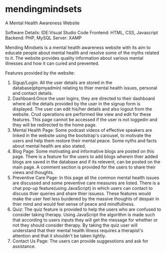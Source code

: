 # mendingmindsets
A Mental Health Awareness Website

Software Details:
IDE:Visual Studio Code
Frontend: HTML, CSS,  Javascript
Backend: PHP, MySQL
Server: XAMP

Mending Mindsets is a mental health awareness website with its aim to educate people about mental health and resolve some of the myths related to it. The website provides quality information about various mental illnesses and how it can cured and prevented. 

Features provided by the website:

1. Sigup/Login: All the user details are stored in the database(phpmyadmin) relating to thier mental health issues, personal and contact details.
2. Dashboard:Once the user logins, they are directed to their dashboard where all the details provided by the user in the signup form is displayed. The  user can edit his/her details and also logout from the website. Crud operations are performed like view and edit for these features. This page cannot be accessed if the user is not loggedin and they will be redirected to the home page.
3. Mental Health Page: Some podcast videos of effective speakers are linked in the website using the bootstrap's carousel, to motivate the users and help them restore their mental peace. Some nyths and facts about mental health are also stated.
4. Blog Page: Some motivating and informative blogs are posted on this page. There is a feature for the users to add blogs wherein thier added blogs are saved in the database and if its relevent, can be  posted on the main page. A comment section is provided for the users to share their views and thoughts.
5. Preventive Care Page: In this page all the common mental health issues are discussed and some preventive care measures are listed. There is a chat pop-up feature(using JavaScript) in which users can contact to discuss thier queries and share thier issuess. These features would make the  user feel less burdened by the massive thoughts of despair in thier mind and would feel sense of peace and mindfullness.
6. Quiz: The quiz feature is provided to help the users who are confused to consider taking therapy. Using JavaScript the algorithm is made such that according to users inputs they will get the message for whether or not they should consider therapy. By taking the quiz user will understand that their mental health illness requires a therapist's attention and that it shouldn't be taken lightly.
7. Contact Us Page: The users can provide suggesstions and ask for assistance.
